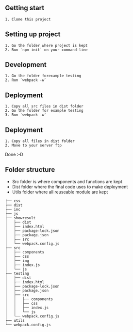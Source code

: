 ## Getting start

    1. Clone this project

## Setting up project

    1. Go the folder where project is kept
    2. Run `npm init` on your command-line

## Development

    1. Go the folder forexample testing
    2. Run `webpack -w`

## Deployment

    1. Copy all src files in dist folder
    2. Go the folder for example testing
    3. Run `webpack -w`

## Deployment

    1. Copy all files in dist folder
    2. Move to your server ftp

Done :-D

## Folder structure

- Src folder is where components and functions are kept
- Dist folder where the final code uses to make deployment
- Utils folder where all reuseable module are kept

```
├── css
├── dist
├── inc
├── js
├── showresult
│   ├── dist
│   ├── index.html
│   ├── package-lock.json
│   ├── package.json
│   ├── src
│   └── webpack.config.js
├── src
│   ├── components
│   ├── css
│   ├── img
│   ├── index.js
│   └── js
├── testing
│   ├── dist
│   ├── index.html
│   ├── package-lock.json
│   ├── package.json
│   ├── src
│   │   ├── components
│   │   ├── css
│   │   ├── index.js
│   │   └── js
│   └── webpack.config.js
├── utils
└── webpack.config.js

```
